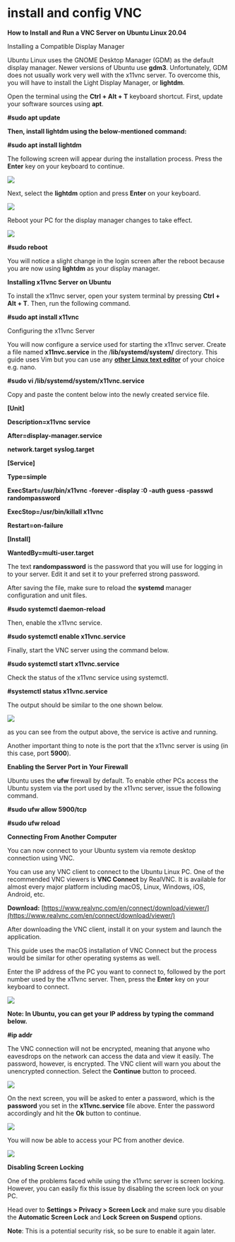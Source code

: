 # install and config VNC



**How to Install and Run a VNC Server on Ubuntu Linux 20.04**

Installing a Compatible Display Manager

Ubuntu Linux uses the GNOME Desktop Manager (GDM) as the default display manager. Newer versions of Ubuntu use **gdm3**. Unfortunately, GDM does not usually work very well with the x11vnc server. To overcome this, you will have to install the Light Display Manager, or **lightdm**.

Open the terminal using the **Ctrl + Alt + T** keyboard shortcut. First, update your software sources using **apt**.

**#sudo apt update**

**Then, install lightdm using the below-mentioned command:**

**#sudo apt install lightdm**

The following screen will appear during the installation process. Press the **Enter** key on your keyboard to continue.

![](<../../.gitbook/assets/0 (1).png>)

Next, select the **lightdm** option and press **Enter** on your keyboard.

![](<../../.gitbook/assets/1 (1).png>)

Reboot your PC for the display manager changes to take effect.

![](<../../.gitbook/assets/2 (1).png>)

&#x20;**#sudo reboot**

You will notice a slight change in the login screen after the reboot because you are now using **lightdm** as your display manager.

**Installing x11vnc Server on Ubuntu**

To install the x11nvc server, open your system terminal by pressing **Ctrl + Alt + T**. Then, run the following command.

**#sudo apt install x11vnc**

Configuring the x11vnc Server

You will now configure a service used for starting the x11nvc server. Create a file named **x11nvc.service** in the /**lib/systemd/system/** directory. This guide uses Vim but you can use any [**other Linux text editor**](https://www.makeuseof.com/tag/linux-text-editor-alternatives/) of your choice e.g. nano.

**#sudo vi /lib/systemd/system/x11vnc.service**

Copy and paste the content below into the newly created service file.

&#x20;**\[Unit]**

**Description=x11vnc service**

**After=display-manager.service**

**network.target syslog.target**

**\[Service]**

**Type=simple**

**ExecStart=/usr/bin/x11vnc -forever -display :0 -auth guess -passwd randompassword**

**ExecStop=/usr/bin/killall x11vnc**

**Restart=on-failure**

**\[Install]**

**WantedBy=multi-user.target**

The text **randompassword** is the password that you will use for logging in to your server. Edit it and set it to your preferred strong password.

After saving the file, make sure to reload the **systemd** manager configuration and unit files.

**#sudo systemctl daemon-reload**

Then, enable the x11vnc service.

**#sudo systemctl enable x11vnc.service**

Finally, start the VNC server using the command below.

**#sudo systemctl start x11vnc.service**

Check the status of the x11vnc service using systemctl.

**#systemctl status x11vnc.service**

The output should be similar to the one shown below.

![](<../../.gitbook/assets/3 (1).png>)

as you can see from the output above, the service is active and running.

Another important thing to note is the port that the x11vnc server is using (in this case, port **5900**).

**Enabling the Server Port in Your Firewall**

Ubuntu uses the **ufw** firewall by default. To enable other PCs access the Ubuntu system via the port used by the x11vnc server, issue the following command.

**#sudo ufw allow 5900/tcp**

**#sudo ufw reload**

**Connecting From Another Computer**

You can now connect to your Ubuntu system via remote desktop connection using VNC.

You can use any VNC client to connect to the Ubuntu Linux PC. One of the recommended VNC viewers is **VNC Connect** by RealVNC. It is available for almost every major platform including macOS, Linux, Windows, iOS, Android, etc.

**Download:** [https://www.realvnc.com/en/connect/download/viewer/](https://www.realvnc.com/en/connect/download/viewer/)

After downloading the VNC client, install it on your system and launch the application.

This guide uses the macOS installation of VNC Connect but the process would be similar for other operating systems as well.

Enter the IP address of the PC you want to connect to, followed by the port number used by the x11vnc server. Then, press the **Enter** key on your keyboard to connect.

![](<../../.gitbook/assets/4 (1).png>)

&#x20;**Note: In Ubuntu, you can get your IP address by typing the command below.**

**#ip addr**

The VNC connection will not be encrypted, meaning that anyone who eavesdrops on the network can access the data and view it easily. The password, however, is encrypted. The VNC client will warn you about the unencrypted connection. Select the **Continue** button to proceed.

![](<../../.gitbook/assets/5 (1).png>)

On the next screen, you will be asked to enter a password, which is the **password** you set in the **x11vnc.service** file above. Enter the password accordingly and hit the **Ok** button to continue.

![](../../.gitbook/assets/6.png)

You will now be able to access your PC from another device.

![](../../.gitbook/assets/7.png)

**Disabling Screen Locking**

One of the problems faced while using the x11vnc server is screen locking. However, you can easily fix this issue by disabling the screen lock on your PC.

Head over to **Settings > Privacy > Screen Lock** and make sure you disable the **Automatic Screen Lock** and **Lock Screen on Suspend** options.

**Note**: This is a potential security risk, so be sure to enable it again later.
